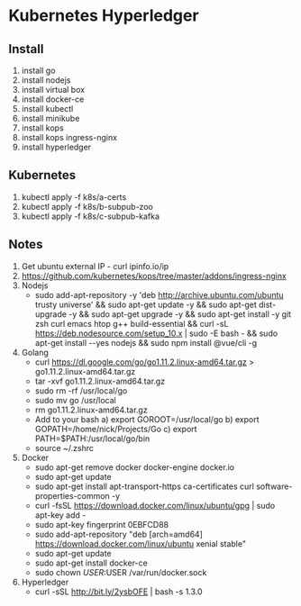 Kubernetes Hyperledger
==============

## Install
1. install go
2. install nodejs
3. install virtual box
4. install docker-ce
5. install kubectl
6. install minikube
7. install kops
8. install kops ingress-nginx
9. install hyperledger

## Kubernetes
1. kubectl apply -f k8s/a-certs
2. kubectl apply -f k8s/b-subpub-zoo
3. kubectl apply -f k8s/c-subpub-kafka

## Notes
1. Get ubuntu external IP - curl ipinfo.io/ip
2. https://github.com/kubernetes/kops/tree/master/addons/ingress-nginx
3. Nodejs
    - sudo add-apt-repository -y 'deb http://archive.ubuntu.com/ubuntu trusty universe' && sudo apt-get update -y && sudo apt-get dist-upgrade -y && sudo apt-get upgrade -y && sudo apt-get install -y git zsh curl emacs htop g++ build-essential && curl -sL https://deb.nodesource.com/setup_10.x | sudo -E bash - && sudo apt-get install --yes nodejs && sudo npm install @vue/cli -g
4. Golang
    - curl https://dl.google.com/go/go1.11.2.linux-amd64.tar.gz > go1.11.2.linux-amd64.tar.gz
    - tar -xvf go1.11.2.linux-amd64.tar.gz
    - sudo rm -rf /usr/local/go
	- sudo mv go /usr/local
	- rm go1.11.2.linux-amd64.tar.gz
    - Add to your bash
        a) export GOROOT=/usr/local/go
        b) export GOPATH=/home/nick/Projects/Go
        c) export PATH=$PATH:/usr/local/go/bin
	- source ~/.zshrc
5. Docker
    - sudo apt-get remove docker docker-engine docker.io
    - sudo apt-get update
    - sudo apt-get install apt-transport-https ca-certificates curl software-properties-common -y
    - curl -fsSL https://download.docker.com/linux/ubuntu/gpg | sudo apt-key add -
    - sudo apt-key fingerprint 0EBFCD88
    - sudo add-apt-repository "deb [arch=amd64] https://download.docker.com/linux/ubuntu xenial stable"
    - sudo apt-get update
    - sudo apt-get install docker-ce
    - sudo chown $USER:$USER /var/run/docker.sock
6. Hyperledger
    - curl -sSL http://bit.ly/2ysbOFE | bash -s 1.3.0